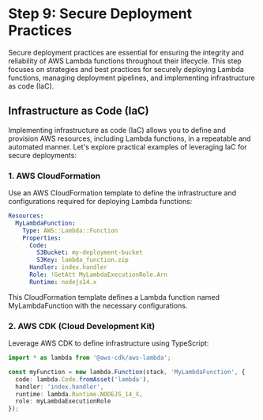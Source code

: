 # Step 9: Secure Deployment Practices

Secure deployment practices are essential for ensuring the integrity and reliability of AWS Lambda functions throughout their lifecycle. This step focuses on strategies and best practices for securely deploying Lambda functions, managing deployment pipelines, and implementing infrastructure as code (IaC).

## Infrastructure as Code (IaC)

Implementing infrastructure as code (IaC) allows you to define and provision AWS resources, including Lambda functions, in a repeatable and automated manner. Let's explore practical examples of leveraging IaC for secure deployments:

### 1. AWS CloudFormation

Use an AWS CloudFormation template to define the infrastructure and configurations required for deploying Lambda functions:

```yaml
Resources:
  MyLambdaFunction:
    Type: AWS::Lambda::Function
    Properties:
      Code: 
        S3Bucket: my-deployment-bucket
        S3Key: lambda_function.zip
      Handler: index.handler
      Role: !GetAtt MyLambdaExecutionRole.Arn
      Runtime: nodejs14.x
```
This CloudFormation template defines a Lambda function named MyLambdaFunction with the necessary configurations.

### 2. AWS CDK (Cloud Development Kit)
Leverage AWS CDK to define infrastructure using TypeScript:

```typescript
import * as lambda from '@aws-cdk/aws-lambda';

const myFunction = new lambda.Function(stack, 'MyLambdaFunction', {
  code: lambda.Code.fromAsset('lambda'),
  handler: 'index.handler',
  runtime: lambda.Runtime.NODEJS_14_X,
  role: myLambdaExecutionRole
});

```




















